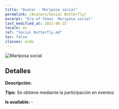 ```yaml
---
title: "Avatar - Mariposa social"
permalink: /Avatars/Social Butterfly/
excerpt: "Era of Chaos  Mariposa social"
last_modified_at: 2021-06-15
locale: es
ref: "Social Butterfly.md"
toc: false
classes: wide
---
```

 ![Mariposa social](/images/a/avatarFrame_31.png)

## Detalles

 **Descripción:**  

 **Tips:** Se obtiene mediante la participación en eventos 

 **Is available:**  - 

